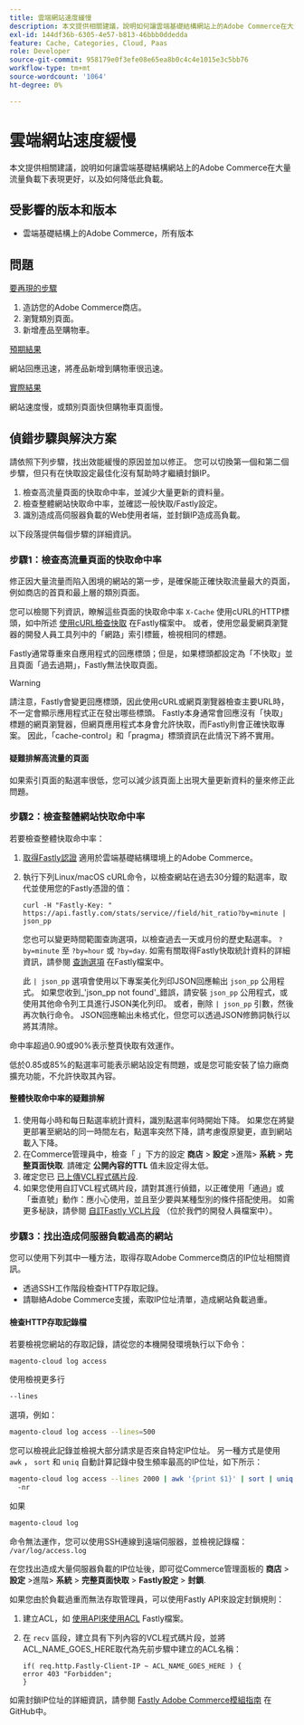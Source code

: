 ```yaml
---
title: 雲端網站速度緩慢
description: 本文提供相關建議，說明如何讓雲端基礎結構網站上的Adobe Commerce在大量流量負載下表現更好，以及如何降低此負載。
exl-id: 144df36b-6305-4e57-b813-46bbb0ddedda
feature: Cache, Categories, Cloud, Paas
role: Developer
source-git-commit: 958179e0f3efe08e65ea8b0c4c4e1015e3c5bb76
workflow-type: tm+mt
source-wordcount: '1064'
ht-degree: 0%

---
```


# 雲端網站速度緩慢

本文提供相關建議，說明如何讓雲端基礎結構網站上的Adobe Commerce在大量流量負載下表現更好，以及如何降低此負載。

## 受影響的版本和版本

* 雲端基礎結構上的Adobe Commerce，所有版本

## 問題

<u>要再現的步驟</u>

1. 造訪您的Adobe Commerce商店。
1. 瀏覽類別頁面。
1. 新增產品至購物車。

<u>預期結果</u>

網站回應迅速，將產品新增到購物車很迅速。

<u>實際結果</u>

網站速度慢，或類別頁面快但購物車頁面慢。

## 偵錯步驟與解決方案

請依照下列步驟，找出效能緩慢的原因並加以修正。 您可以切換第一個和第二個步驟，但只有在快取設定最佳化沒有幫助時才繼續封鎖IP。

1. 檢查高流量頁面的快取命中率，並減少大量更新的資料量。
1. 檢查整體網站快取命中率，並確認一般快取/Fastly設定。
1. 識別造成高伺服器負載的Web使用者端，並封鎖IP造成高負載。

以下段落提供每個步驟的詳細資訊。

### 步驟1：檢查高流量頁面的快取命中率

修正因大量流量而陷入困境的網站的第一步，是確保能正確快取流量最大的頁面，例如商店的首頁和最上層的類別頁面。

您可以檢閱下列資訊，瞭解這些頁面的快取命中率 `X-Cache` 使用cURL的HTTP標頭，如中所述 [使用cURL檢查快取](https://docs.fastly.com/guides/debugging/checking-cache#using-curl) 在Fastly檔案中。 或者，使用您最愛網頁瀏覽器的開發人員工具列中的「網路」索引標籤，檢視相同的標題。

Fastly通常尊重來自應用程式的回應標頭；但是，如果標頭都設定為「不快取」並且頁面「過去過期」，Fastly無法快取頁面。

>[!WARNING]
>
>請注意，Fastly會變更回應標頭，因此使用cURL或網頁瀏覽器檢查主要URL時，不一定會顯示應用程式正在發出哪些標頭。 Fastly本身通常會回應沒有「快取」標題的網頁瀏覽器，但網頁應用程式本身會允許快取，而Fastly則會正確快取專案。 因此，「cache-control」和「pragma」標頭資訊在此情況下將不實用。

#### 疑難排解高流量的頁面

如果索引頁面的點選率很低，您可以減少該頁面上出現大量更新資料的量來修正此問題。

### 步驟2：檢查整體網站快取命中率

若要檢查整體快取命中率：

1. [取得Fastly認證](http://devdocs.magento.com/guides/v2.3/cloud/cdn/configure-fastly.html#cloud-fastly-creds) 適用於雲端基礎結構環境上的Adobe Commerce。
1. 執行下列Linux/macOS cURL命令，以檢查網站在過去30分鐘的點選率，取代並使用您的Fastly憑證的值：

   `curl -H "Fastly-Key: " https://api.fastly.com/stats/service//field/hit_ratio?by=minute | json_pp`

   您也可以變更時間範圍查詢選項，以檢查過去一天或月份的歷史點選率。 `?by=minute` 至 `?by=hour` 或 `?by=day`. 如需有關取得Fastly快取統計資料的詳細資訊，請參閱 [查詢選項](https://docs.fastly.com/api/stats#Query) 在Fastly檔案中。

   此 `| json_pp` 選項會使用以下專案美化列印JSON回應輸出 `json_pp` 公用程式。 如果您收到_&#39;json\_pp not found&#39;_錯誤，請安裝 `json_pp` 公用程式，或使用其他命令列工具進行JSON美化列印。 或者，刪除 `| json_pp` 引數，然後再次執行命令。 JSON回應輸出未格式化，但您可以透過JSON修飾詞執行以將其清除。

命中率超過0.90或90%表示整頁快取有效運作。

低於0.85或85%的點選率可能表示網站設定有問題，或是您可能安裝了協力廠商擴充功能，不允許快取其內容。

#### 整體快取命中率的疑難排解

1. 使用每小時和每日點選率統計資料，識別點選率何時開始下降。 如果您在將變更部署至網站的同一時間左右，點選率突然下降，請考慮復原變更，直到網站載入下降。
1. 在Commerce管理員中，檢查「 」下方的設定 **商店** > **設定** >進階> **系統** > **完整頁面快取**. 請確定 **公開內容的TTL** 值未設定得太低。
1. 確定您已 [已上傳VCL程式碼片段](https://devdocs.magento.com/guides/v2.3/cloud/cdn/configure-fastly.html#upload-vcl-snippets).
1. 如果您使用自訂VCL程式碼片段，請對其進行偵錯，以正確使用「通過」或「垂直號」動作：應小心使用，並且至少要與某種型別的條件搭配使用。 如需更多秘訣，請參閱 [自訂Fastly VCL片段](https://devdocs.magento.com/guides/v2.3/cloud/cdn/cloud-vcl-custom-snippets.html) （位於我們的開發人員檔案中）。

### 步驟3：找出造成伺服器負載過高的網站

您可以使用下列其中一種方法，取得存取Adobe Commerce商店的IP位址相關資訊。

* 透過SSH工作階段檢查HTTP存取記錄。
* 請聯絡Adobe Commerce支援，索取IP位址清單，造成網站負載過重。

#### 檢查HTTP存取記錄檔

若要檢視您網站的存取記錄，請從您的本機開發環境執行以下命令：

```bash
magento-cloud log access
```

使用檢視更多行

```bash
--lines
```

選項，例如：

```bash
magento-cloud log access --lines=500
```

您可以檢視此記錄並檢視大部分請求是否來自特定IP位址。 另一種方式是使用 `awk` ， `sort` 和 `uniq` 自動計算記錄中發生頻率最高的IP位址，如下所示：

```bash
magento-cloud log access --lines 2000 | awk '{print $1}' | sort | uniq -c | sort
  -nr
```

如果

```bash
magento-cloud log
```

命令無法運作，您可以使用SSH連線到遠端伺服器，並檢視記錄檔： `/var/log/access.log`

在您找出造成大量伺服器負載的IP位址後，即可從Commerce管理面板的 **商店** > **設定** >進階> **系統** > **完整頁面快取** > **Fastly設定** > **封鎖**.

如果您由於負載過重而無法存取管理員，可以使用Fastly API來設定封鎖規則：

1. 建立ACL，如 [使用API來使用ACL](https://docs.fastly.com/guides/access-control-lists/working-with-acls-using-the-api) Fastly檔案。
1. 在 `recv` 區段，建立具有下列內容的VCL程式碼片段，並將ACL\_NAME\_GOES\_HERE取代為先前步驟中建立的ACL名稱：

   ```
   if( req.http.Fastly-Client-IP ~ ACL_NAME_GOES_HERE ) {
   error 403 "Forbidden";
   }
   ```

如需封鎖IP位址的詳細資訊，請參閱 [Fastly Adobe Commerce模組指南](https://github.com/fastly/fastly-magento2/blob/master/Documentation/Guides/BLOCKING.md) 在GitHub中。
